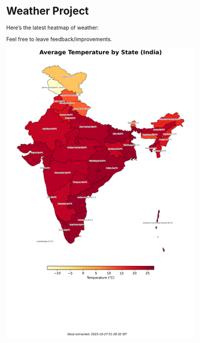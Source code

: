 # Weather Project

Here’s the latest heatmap of weather:

Feel free to leave feedback/improvements.

![India Heatmap](docs/assets/india_heatmap.png?v=FE7B8A)
